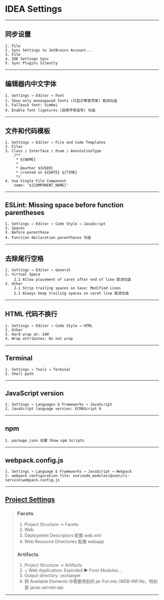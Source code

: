 # IDEA Settings
---
## 同步设置
    1. File
    2. Sync Settings to JetBrains Account...
    3. File
    4. IDE Settings Sync
    5. Sync Plugins Silently
---
## 编辑器内中文字体
    1. Settings → Editor → Font
    2. Show only monospaced fonts (只显示等宽字体) 取消勾选
    3. Fallback font: SimHei
    4. Enable font ligatures (启用字体连写) 勾选
---
## 文件和代码模板
    1. Settings → Editor → File and Code Templates
    2. Files
    3. Class / Interface / Enum / AnnotationType
        /**
         * ${NAME}
         *
         * @author ${USER}
         * created on ${DATE} ${TIME}
         */
    4. Vue Single File Component
        name: '${COMPONENT_NAME}'
---
## ESLint: Missing space before function parentheses
    1. Settings → Editor → Code Style → JavaScript
    2. Spaces
    3. Before parenthese
    4. Function declaration parentheses 勾选
---
## 去除尾行空格
    1. Settings → Editor → General
    2. Virtual Space
        2.1 Allow placement of caret after end of line 取消勾选
    3. Other
        2.1 Strip trailing spaces on Save: Modified Lines
        2.2 Always keep trailing spaces on caret line 取消勾选
---
## HTML 代码不换行
    1. Settings → Editor → Code Style → HTML
    2. Other
    3. Hard wrap at: 240
    4. Wrap attributes: Do not wrap
---
## Terminal
    1. Settings → Tools → Terminal
    2. Shell path
---
## JavaScript version
    1. Settings → Languages & Frameworks → JavaScript
    2. JavaScript language version: ECMAScript 6
---
## npm
    1. package.json 右键 Show npm Scripts
---
## webpack.config.js
    1. Settings → Language & Frameworks → JavaScript → Webpack
    2. webpack configuration file: xxx\node_modules\@vue\cli-service\webpack.config.js
---
## [Project Settings](https://www.jianshu.com/p/39b2206999e7)
>### Facets
>   1. Project Structure → Facets
>   2. Web
>   3. Deployment Descriptors 配置 web.xml
>   4. Web Resource Directories 配置 webapp
>### Artifacts
>   1. Project Structure → Artifacts
>   2. \+ Web Application: Exploded ▶ From Modules...
>   3. Output directory: xxx\target
>   4. 把 Available Elements 中需要用到的 jar Put into /WEB-INF/lib，特别是 javax.servlet-api
---